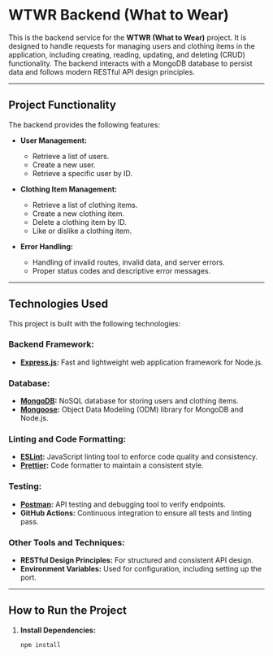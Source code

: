 # WTWR Backend (What to Wear)

This is the backend service for the **WTWR (What to Wear)** project. It is designed to handle requests for managing users and clothing items in the application, including creating, reading, updating, and deleting (CRUD) functionality. The backend interacts with a MongoDB database to persist data and follows modern RESTful API design principles.

---

## Project Functionality

The backend provides the following features:

- **User Management:**

  - Retrieve a list of users.
  - Create a new user.
  - Retrieve a specific user by ID.

- **Clothing Item Management:**

  - Retrieve a list of clothing items.
  - Create a new clothing item.
  - Delete a clothing item by ID.
  - Like or dislike a clothing item.

- **Error Handling:**
  - Handling of invalid routes, invalid data, and server errors.
  - Proper status codes and descriptive error messages.

---

## Technologies Used

This project is built with the following technologies:

### Backend Framework:

- **[Express.js](https://expressjs.com/):** Fast and lightweight web application framework for Node.js.

### Database:

- **[MongoDB](https://www.mongodb.com/):** NoSQL database for storing users and clothing items.
- **[Mongoose](https://mongoosejs.com/):** Object Data Modeling (ODM) library for MongoDB and Node.js.

### Linting and Code Formatting:

- **[ESLint](https://eslint.org/):** JavaScript linting tool to enforce code quality and consistency.
- **[Prettier](https://prettier.io/):** Code formatter to maintain a consistent style.

### Testing:

- **[Postman](https://www.postman.com/):** API testing and debugging tool to verify endpoints.
- **GitHub Actions:** Continuous integration to ensure all tests and linting pass.

### Other Tools and Techniques:

- **RESTful Design Principles:** For structured and consistent API design.
- **Environment Variables:** Used for configuration, including setting up the port.

---

## How to Run the Project

1. **Install Dependencies:**
   ```bash
   npm install
   ```
